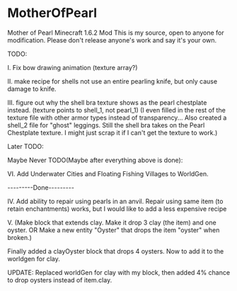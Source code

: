 MotherOfPearl
==============

Mother of Pearl Minecraft 1.6.2 Mod
<No link at this time>
This is my source, open to anyone for modification.
Please don't release anyone's work and say it's your own.


TODO:

I. Fix bow drawing animation (texture array?)

II. make recipe for shells not use an entire pearling knife, but only cause damage to knife.

III. figure out why the shell bra texture shows as the pearl chestplate instead. (texture points to shell_1, not pearl_1)
    (I even filled in the rest of the texture file with other armor types instead of transparency... Also created a shell_2
    file for "ghost" leggings. Still the shell bra takes on the Pearl Chestplate texture. I might just scrap it if I can't
    get the texture to work.)


Later TODO:



Maybe Never TODO(Maybe after everything above is done):

VI. Add Underwater Cities and Floating Fishing Villages to WorldGen.


---------Done---------

IV. Add ability to repair using pearls in an anvil. Repair using same item (to retain enchantments) works, but I would like
    to add a less expensive recipe

V. (Make block that extends clay. Make it drop 3 clay (the item) and one oyster.
      OR
   Make a new entity "Oyster" that drops the item "oyster" when broken.)
   
   Finally added a clayOyster block that drops 4 oysters. Now to add it to the worldgen for clay.
   
   UPDATE: Replaced worldGen for clay with my block, then added 4% chance to drop oysters instead of item.clay.
